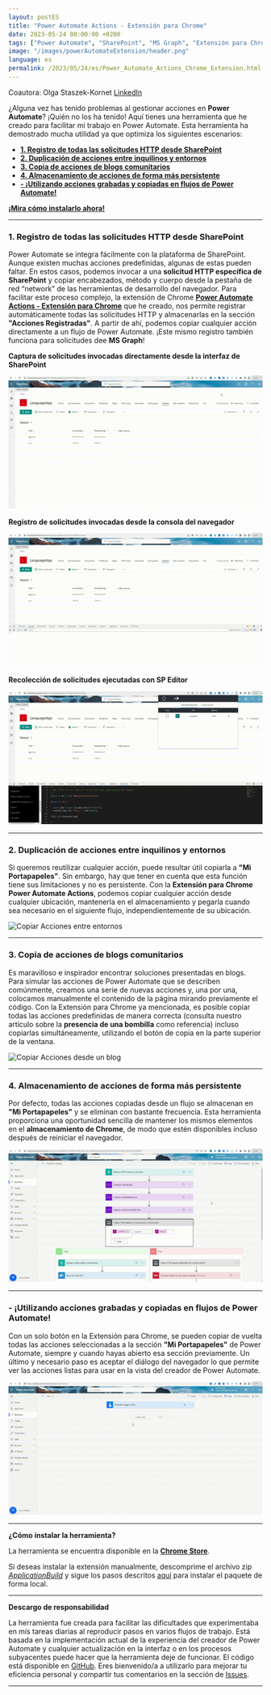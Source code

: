 ```yaml
---
layout: postES
title: "Power Automate Actions - Extensión para Chrome"
date: 2023-05-24 00:00:00 +0200
tags: ["Power Automate", "SharePoint", "MS Graph", "Extensión para Chrome"]
image: "/images/powerAutomateExtension/header.png"
language: es
permalink: /2023/05/24/es/Power_Automate_Actions_Chrome_Extension.html
---
```


Coautora: Olga Staszek-Kornet [LinkedIn](https://www.linkedin.com/in/olgastaszek-microsoft365/)


¿Alguna vez has tenido problemas al gestionar acciones en **Power Automate**? ¡Quién no los ha tenido! Aquí tienes una herramienta que he creado para facilitar mi trabajo en Power Automate. Esta herramienta ha demostrado mucha utilidad ya que optimiza los siguientes escenarios:

- [**1. Registro de todas las solicitudes HTTP desde SharePoint**](#1-registro-de-todas-las-solicitudes-http-desde-sharepoint)
- [**2. Duplicación de acciones entre inquilinos y entornos**](#2-duplicación-de-acciones-entre-inquilinos-y-entornos)
- [**3. Copia de acciones de blogs comunitarios**](#3-copia-de-acciones-de-blogs-comunitarios)
- [**4. Almacenamiento de acciones de forma más persistente**](#4-almacenamiento-de-acciones-de-forma-más-persistente)
- [**- ¡Utilizando acciones grabadas y copiadas en flujos de Power Automate!**](#--utilizando-acciones-grabadas-y-copiadas-en-flujos-de-power-automate)

[**¡Mira cómo instalarlo ahora!**](#cómo-instalar-la-herramienta) 

---

### **1. Registro de todas las solicitudes HTTP desde SharePoint**
Power Automate se integra fácilmente con la plataforma de SharePoint. Aunque existen muchas acciones predefinidas, algunas de estas pueden faltar. En estos casos, podemos invocar a una **solicitud HTTP específica de SharePoint** y copiar encabezados, método y cuerpo desde la pestaña de red “network” de las herramientas de desarrollo del navegador. Para facilitar este proceso complejo, la extensión de Chrome [**Power Automate Actions - Extensión para Chrome**](#cómo-instalar-la-herramienta) que he  creado, nos permite registrar automáticamente todas las solicitudes HTTP y almacenarlas en la sección **"Acciones Registradas"**. A partir de ahí, podemos copiar cualquier acción directamente a un flujo de Power Automate. ¡Este mismo registro también funciona para solicitudes dee **MS Graph**!

**Captura de solicitudes invocadas directamente desde la interfaz de SharePoint**

![Acciones Registradas](/images/powerAutomateExtension/RecordDefaultSPActions.gif)

**Registro de solicitudes invocadas desde la consola del navegador**

![Acciones Registradas](/images/powerAutomateExtension/RecordConsoleAction.gif)

**Recolección de solicitudes ejecutadas con SP Editor**

![Acciones Registradas](/images/powerAutomateExtension/RecordActionsFromSPEditor.gif)

---

### **2. Duplicación de acciones entre inquilinos y entornos**
Si queremos reutilizar cualquier acción, puede resultar útil copiarla a **"Mi Portapapeles"**. Sin embargo, hay que tener en cuenta que esta función tiene sus limitaciones y no es persistente. Con la **Extensión para Chrome Power Automate Actions**, podemos copiar cualquier acción desde cualquier ubicación, mantenerla en el almacenamiento y pegarla cuando sea necesario en el siguiente flujo, independientemente de su ubicación.

![Copiar Acciones entre entornos](/images/powerAutomateExtension/CopyBetweenEnvs.gif)

---

### **3. Copia de acciones de blogs comunitarios**
Es maravilloso e inspirador encontrar soluciones presentadas en blogs. Para simular las acciones de Power Automate que se describen comúnmente, creamos una serie de nuevas acciones y, una por una, colocamos manualmente el contenido de la página mirando previamente el código. Con la Extensión para Chrome ya mencionada, es posible copiar todas las acciones predefinidas de manera correcta (consulta nuestro artículo sobre la **presencia de una bombilla** como referencia) incluso copiarlas simultáneamente, utilizando el botón de copia en la parte superior de la ventana.

![Copiar Acciones desde un blog](/images/powerAutomateExtension/CopyItemsFromBlogAndSaveOnFlow.gif)

---

### **4. Almacenamiento de acciones de forma más persistente**
Por defecto, todas las acciones copiadas desde un flujo se almacenan en **"Mi Portapapeles"** y se eliminan con bastante frecuencia. Esta herramienta proporciona una oportunidad sencilla de mantener los mismos elementos en el **almacenamiento de Chrome**, de modo que estén disponibles incluso después de reiniciar el navegador.

![Copiar Acciones desde Mi Portapapeles](/images/powerAutomateExtension/CopyMyClipboardActions.gif)

---

### **- ¡Utilizando acciones grabadas y copiadas en flujos de Power Automate!**
Con un solo botón en la Extensión para Chrome, se pueden copiar de vuelta todas las acciones seleccionadas a la sección **"Mi Portapapeles"** de Power Automate, siempre y cuando hayas abierto esa sección previamente. Un último y necesario paso es aceptar el diálogo del navegador lo que permite ver las acciones listas para usar en la vista del creador de Power Automate.

![Pegar Acciones en mi portapapeles](/images/powerAutomateExtension/CopyItemsToMyClipboard.gif)

---

**¿Cómo instalar la herramienta?**

La herramienta se encuentra disponible en la **[Chrome Store](https://chrome.google.com/webstore/detail/power-automate-actions-ha/eoeddkppcaagdeafjfiopeldffkhjodl?hl=pl&authuser=0)**.

Si deseas instalar la extensión manualmente, descomprime el archivo zip *[ApplicationBuild](https://github.com/mkm17/powerautomate-actions-extension/blob/main/ApplicationBuild.zip)* y sigue los pasos descritos [aquí](https://support.google.com/chrome/a/answer/2714278?hl=en) para instalar el paquete de forma local.

---

**Descargo de responsabilidad**

La herramienta fue creada para facilitar las dificultades que experimentaba en  mis tareas diarias al reproducir pasos en varios flujos de trabajo. Está basada en la implementación actual de la experiencia del creador de Power Automate y cualquier actualización en la interfaz o en los procesos subyacentes puede hacer que la herramienta deje de funcionar. El código está disponible en [GitHub](https://github.com/mkm17/powerautomate-actions-extension/tree/main). Eres bienvenido/a a utilizarlo para mejorar tu eficiencia personal y compartir tus comentarios en la sección de [Issues](https://github.com/mkm17/powerautomate-actions-extension/issues).

---


